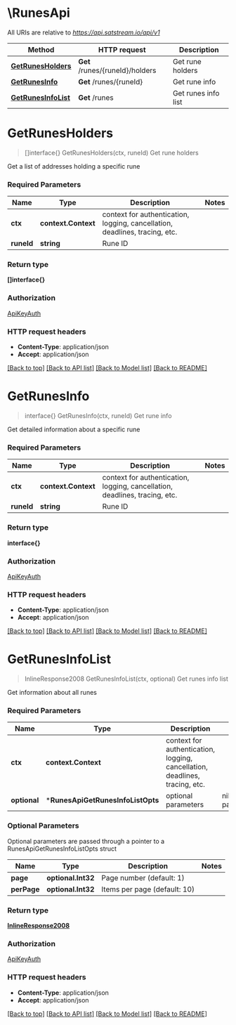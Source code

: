 # \RunesApi

All URIs are relative to *https://api.satstream.io/api/v1*

Method | HTTP request | Description
------------- | ------------- | -------------
[**GetRunesHolders**](RunesApi.md#GetRunesHolders) | **Get** /runes/{runeId}/holders | Get rune holders
[**GetRunesInfo**](RunesApi.md#GetRunesInfo) | **Get** /runes/{runeId} | Get rune info
[**GetRunesInfoList**](RunesApi.md#GetRunesInfoList) | **Get** /runes | Get runes info list


# **GetRunesHolders**
> []interface{} GetRunesHolders(ctx, runeId)
Get rune holders

Get a list of addresses holding a specific rune

### Required Parameters

Name | Type | Description  | Notes
------------- | ------------- | ------------- | -------------
 **ctx** | **context.Context** | context for authentication, logging, cancellation, deadlines, tracing, etc.
  **runeId** | **string**| Rune ID | 

### Return type

**[]interface{}**

### Authorization

[ApiKeyAuth](../README.md#ApiKeyAuth)

### HTTP request headers

 - **Content-Type**: application/json
 - **Accept**: application/json

[[Back to top]](#) [[Back to API list]](../README.md#documentation-for-api-endpoints) [[Back to Model list]](../README.md#documentation-for-models) [[Back to README]](../README.md)

# **GetRunesInfo**
> interface{} GetRunesInfo(ctx, runeId)
Get rune info

Get detailed information about a specific rune

### Required Parameters

Name | Type | Description  | Notes
------------- | ------------- | ------------- | -------------
 **ctx** | **context.Context** | context for authentication, logging, cancellation, deadlines, tracing, etc.
  **runeId** | **string**| Rune ID | 

### Return type

**interface{}**

### Authorization

[ApiKeyAuth](../README.md#ApiKeyAuth)

### HTTP request headers

 - **Content-Type**: application/json
 - **Accept**: application/json

[[Back to top]](#) [[Back to API list]](../README.md#documentation-for-api-endpoints) [[Back to Model list]](../README.md#documentation-for-models) [[Back to README]](../README.md)

# **GetRunesInfoList**
> InlineResponse2008 GetRunesInfoList(ctx, optional)
Get runes info list

Get information about all runes

### Required Parameters

Name | Type | Description  | Notes
------------- | ------------- | ------------- | -------------
 **ctx** | **context.Context** | context for authentication, logging, cancellation, deadlines, tracing, etc.
 **optional** | ***RunesApiGetRunesInfoListOpts** | optional parameters | nil if no parameters

### Optional Parameters
Optional parameters are passed through a pointer to a RunesApiGetRunesInfoListOpts struct

Name | Type | Description  | Notes
------------- | ------------- | ------------- | -------------
 **page** | **optional.Int32**| Page number (default: 1) | 
 **perPage** | **optional.Int32**| Items per page (default: 10) | 

### Return type

[**InlineResponse2008**](inline_response_200_8.md)

### Authorization

[ApiKeyAuth](../README.md#ApiKeyAuth)

### HTTP request headers

 - **Content-Type**: application/json
 - **Accept**: application/json

[[Back to top]](#) [[Back to API list]](../README.md#documentation-for-api-endpoints) [[Back to Model list]](../README.md#documentation-for-models) [[Back to README]](../README.md)

